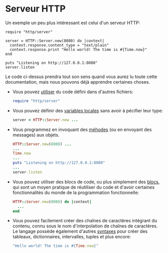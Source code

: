 # Serveur HTTP

Un exemple un peu plus intéressant est celui d'un serveur HTTP:

```crystal
require "http/server"

server = HTTP::Server.new(8080) do |context|
  context.response.content_type = "text/plain"
  context.response.print "Hello world! The time is #{Time.now}"
end

puts "Listening on http://127.0.0.1:8080"
server.listen
```

Le code ci-dessus prendra tout son sens quand vous aurez lu toute cette documentation, mais nous pouvons déjà apprendre certaines choses.

* Vous pouvez [utiliser](../syntax_and_semantics/requiring_files.html) du code défini dans d'autres fichiers:

    ```ruby
    require "http/server"
    ```

* Vous pouvez définir des [variables locales](../syntax_and_semantics/local_variables.html) sans avoir à pécifier leur type:

    ```ruby
    server = HTTP::Server.new ...
    ```

* Vous programmez en invoquant des [méhodes](../syntax_and_semantics/classes_and_methods.html) (ou en envoyant des messages) aux objets.

    ```ruby
    HTTP::Server.new(8080) ...
    ...
    Time.now
    ...
    puts "Listening on http://127.0.0.1:8080"
    ...
    server.listen
    ```

* Vous pouvez utiliser des blocs de code, ou plus simplement des [blocs](../syntax_and_semantics/blocks_and_procs.html),
qui sont un moyen pratique de réutiliser du code et d'avoir certaines fonctionnalités du monde de la programmation fonctionnelle:

    ```ruby
    HTTP::Server.new(8080) do |context|
      ...
    end
    ```

* Vous pouvez facilement créer des chaînes de caractères intégrant du contenu, connu sous le nom d'interpolation de chaînes de caractères.
  Le langage possède également d'autres [syntaxes](../syntax_and_semantics/literals.html) pour créer des tableaux, dictionnaires, intervalles, tuples et plus encore:

    ```ruby
    "Hello world! The time is #{Time.now}"
    ```
